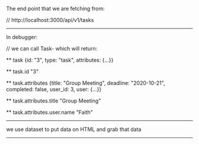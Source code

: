 The end point that we are fetching from: 

// http://localhost:3000/api/v1/tasks

---------------
In debugger: 

// we can call Task- which will return: 

** task
   {id: "3", type: "task", attributes: {…}}

** task.id
  "3"

** task.attributes
   {title: "Group Meeting", deadline: "2020-10-21", completed: false, user_id: 3, user: {…}}

** task.attributes.title
   "Group Meeting"

** task.attributes.user.name
   "Faith"

---------------------
we use dataset to put data on HTML and grab that data 

-----------




